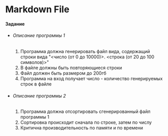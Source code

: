 ﻿# Markdown File

<h4>Задание</h4>

<ul>

<li>
	<h6>Описание программы 1</h6>
	<ol>
		<li>Программа должна генерировать файл вида, содержащий строки вида "<число (от 0 до 10000)>. <строка (от 20 до 100 символов)>"</li>
		<li>В файле должны быть повторяющиеся строки</li>
		<li>Файл должен быть размером до 200гб</li>
		<li>Программа на вход получает число - количество генерируемых строк в файле</li>
	</ol>
</li>

<li>
	<h6>Описание программы 2</h6>
	<ol>
		<li>Программа должна отсортировать сгенерированный файл программы 1</li>
		<li>Сортировка происходит сначала по строке, затем по числу</li>
		<li>Критична производительность по памяти и по времени</li>
	</ol>
</li>

</ul>